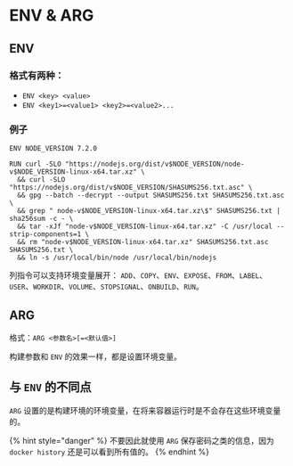 # ENV & ARG

## ENV

### 格式有两种：

* `ENV <key> <value>`
* `ENV <key1>=<value1> <key2>=<value2>...`

### 例子

```text
ENV NODE_VERSION 7.2.0

RUN curl -SLO "https://nodejs.org/dist/v$NODE_VERSION/node-v$NODE_VERSION-linux-x64.tar.xz" \
  && curl -SLO "https://nodejs.org/dist/v$NODE_VERSION/SHASUMS256.txt.asc" \
  && gpg --batch --decrypt --output SHASUMS256.txt SHASUMS256.txt.asc \
  && grep " node-v$NODE_VERSION-linux-x64.tar.xz\$" SHASUMS256.txt | sha256sum -c - \
  && tar -xJf "node-v$NODE_VERSION-linux-x64.tar.xz" -C /usr/local --strip-components=1 \
  && rm "node-v$NODE_VERSION-linux-x64.tar.xz" SHASUMS256.txt.asc SHASUMS256.txt \
  && ln -s /usr/local/bin/node /usr/local/bin/nodejs
```

列指令可以支持环境变量展开： `ADD`、`COPY`、`ENV`、`EXPOSE`、`FROM`、`LABEL`、`USER`、`WORKDIR`、`VOLUME`、`STOPSIGNAL`、`ONBUILD`、`RUN`。

## ARG

格式：`ARG <参数名>[=<默认值>]`

构建参数和 `ENV` 的效果一样，都是设置环境变量。

## 与 `ENV` 的不同点

`ARG` 设置的是构建环境的环境变量，在将来容器运行时是不会存在这些环境变量的。

{% hint style="danger" %}
不要因此就使用 `ARG` 保存密码之类的信息，因为 `docker history` 还是可以看到所有值的。
{% endhint %}



